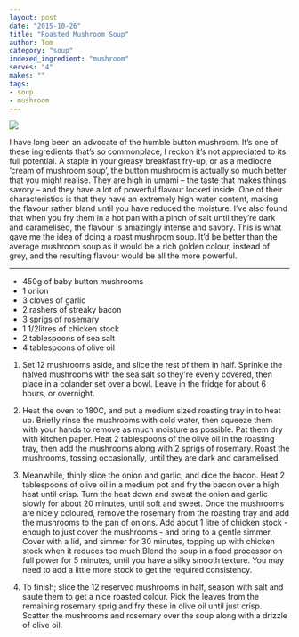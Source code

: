 ```yaml
---
layout: post
date: "2015-10-26"
title: "Roasted Mushroom Soup"
author: Tom
category: "soup"
indexed_ingredient: "mushroom"
serves: "4"
makes: ""
tags:
- soup
- mushroom
---
```

<img src="https://s3.eu-west-2.amazonaws.com/grubdaily/roasted_mushroom_soup.jpg" />

I have long been an advocate of the humble button mushroom. It’s one of these ingredients that’s so commonplace, I reckon it’s not appreciated to its full potential. A staple in your greasy breakfast fry-up, or as a mediocre ‘cream of mushroom soup’, the button mushroom is actually so much better that you might realise. They are high in umami – the taste that makes things savory – and they have a lot of powerful flavour locked inside. One of their characteristics is that they have an extremely high water content, making the flavour rather bland until you have reduced the moisture. I’ve also found that when you fry them in a hot pan with a pinch of salt until they’re dark and caramelised, the flavour is amazingly intense and savory. This is what gave me the idea of doing a roast mushroom soup. It’d be better than the average mushroom soup as it would be a rich golden colour, instead of grey, and the resulting flavour would be all the more powerful.

---
* 450g of baby button mushrooms
* 1 onion
* 3 cloves of garlic
* 2 rashers  of streaky bacon
* 3 sprigs of rosemary
* 1 1/2litres of chicken stock
* 2 tablespoons of sea salt
* 4 tablespoons of olive oil

1. Set 12 mushrooms aside, and slice the rest of them in half. Sprinkle the halved mushrooms with the sea salt so they're evenly covered, then place in a colander set over a bowl. Leave in the fridge for about 6 hours, or overnight.

2. Heat the oven to 180C, and put a medium sized roasting tray in to heat up. Briefly rinse the mushrooms with cold water, then squeeze them with your hands to remove as much moisture as possible. Pat them dry with kitchen paper. Heat 2 tablespoons of the olive oil in the roasting tray, then add the mushrooms along with 2 sprigs of rosemary. Roast the mushrooms, tossing occasionally, until they are dark and caramelised.

3. Meanwhile, thinly slice the onion and garlic, and dice the bacon. Heat 2 tablespoons of olive oil in a medium pot and fry the bacon over a high heat until crisp. Turn the heat down and sweat the onion and garlic slowly for about 20 minutes, until soft and sweet. Once the mushrooms are nicely coloured, remove the rosemary from the roasting tray and add the mushrooms to the pan of onions. Add about 1 litre of chicken stock - enough to just cover the mushrooms - and bring to a gentle simmer. Cover with a lid, and simmer for 30 minutes, topping up with chicken stock when it reduces too much.Blend the soup in a food processor on full power for 5 minutes, until you have a silky smooth texture. You may need to add a little more stock to get the required consistency.

4. To finish; slice the 12 reserved mushrooms in half, season with salt and saute them to get a nice roasted colour. Pick the leaves from the remaining rosemary sprig and fry these in olive oil until just crisp. Scatter the mushrooms and rosemary over the soup along with a drizzle of olive oil.
